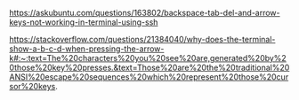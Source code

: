 <https://askubuntu.com/questions/163802/backspace-tab-del-and-arrow-keys-not-working-in-terminal-using-ssh>

<https://stackoverflow.com/questions/21384040/why-does-the-terminal-show-a-b-c-d-when-pressing-the-arrow-k#:~:text=The%20characters%20you%20see%20are,generated%20by%20those%20key%20presses.&text=Those%20are%20the%20traditional%20ANSI%20escape%20sequences%20which%20represent%20those%20cursor%20keys>.
